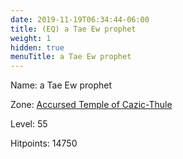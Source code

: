 ```yaml
---
date: 2019-11-19T06:34:44-06:00
title: (EQ) a Tae Ew prophet
weight: 1
hidden: true
menuTitle: a Tae Ew prophet
---
```


Name: a Tae Ew prophet


Zone: [Accursed Temple of Cazic-Thule](/en/eq/exploration/accursed_temple_of_cazicthule)

Level: 55

Hitpoints: 14750